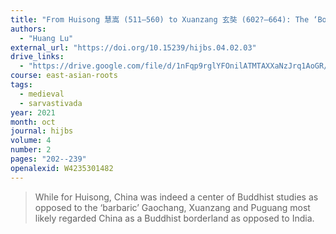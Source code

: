 ```yaml
---
title: "From Huisong 慧嵩 (511–560) to Xuanzang 玄奘 (602?–664): The ‘Borderland Complex’ in the Transmission of Sarvāstivāda Abhidharma"
authors:
  - "Huang Lu"
external_url: "https://doi.org/10.15239/hijbs.04.02.03"
drive_links:
  - "https://drive.google.com/file/d/1nFqp9rglYFOnilATMTAXXaNzJrq1AoGR/view?usp=drivesdk"
course: east-asian-roots
tags:
  - medieval
  - sarvastivada
year: 2021
month: oct
journal: hijbs
volume: 4
number: 2
pages: "202--239"
openalexid: W4235301482
---
```


> While for Huisong, China was indeed a center of Buddhist studies as opposed to the ‘barbaric’ Gaochang, Xuanzang and Puguang most likely regarded China as a Buddhist borderland as opposed to India.
